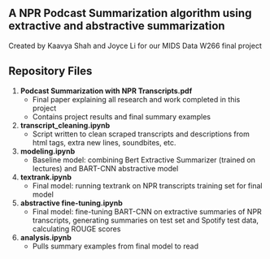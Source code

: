 ## A NPR Podcast Summarization algorithm using extractive and abstractive summarization

Created by Kaavya Shah and Joyce Li for our MIDS Data W266 final project


## Repository Files

1. **Podcast Summarization with NPR Transcripts.pdf**
    - Final paper explaining all research and work completed in this project
    - Contains project results and final summary examples
2. **transcript_cleaning.ipynb**
    - Script written to clean scraped transcripts and descriptions from html tags, extra new lines, soundbites, etc.
3. **modeling.ipynb** 
    - Baseline model: combining Bert Extractive Summarizer (trained on lectures) and BART-CNN abstractive model
4. **textrank.ipynb**
    - Final model: running textrank on NPR transcripts training set for final model
5. **abstractive fine-tuning.ipynb**
    - Final model: fine-tuning BART-CNN on extractive summaries of NPR transcripts, generating summaries on test set and Spotify test data, calculating ROUGE scores
6. **analysis.ipynb**
    - Pulls summary examples from final model to read
